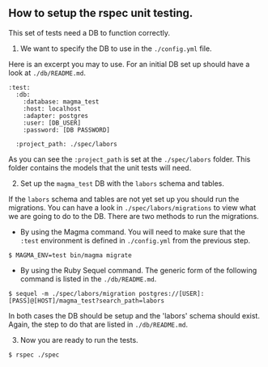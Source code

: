 ## How to setup the rspec unit testing.

This set of tests need a DB to function correctly.

1. We want to specify the DB to use in the `./config.yml` file.

Here is an excerpt you may to use. For an initial DB set up should have a look at `./db/README.md`.

```
:test:
  :db:
    :database: magma_test
    :host: localhost
    :adapter: postgres
    :user: [DB_USER]
    :password: [DB PASSWORD]

  :project_path: ./spec/labors
```

As you can see the `:project_path` is set at the `./spec/labors` folder. This folder contains the models that the unit tests will need.

2. Set up the `magma_test` DB with the `labors` schema and tables.

If the `labors` schema and tables are not yet set up you should run the migrations. You can have a look in `./spec/labors/migrations` to view what we are going to do to the DB. There are two methods to run the migrations.

  * By using the Magma command. You will need to make sure that the `:test` environment is defined in `./config.yml` from the previous step.

`$ MAGMA_ENV=test bin/magma migrate`

  * By using the Ruby Sequel command. The generic form of the following command is listed in the `./db/README.md`.

`$ sequel -m ./spec/labors/migration postgres://[USER]:[PASS]@[HOST]/magma_test?search_path=labors`

In both cases the DB should be setup and the 'labors' schema should exist. Again, the step to do that are listed in `./db/README.md`.

3. Now you are ready to run the tests.

`$ rspec ./spec`
